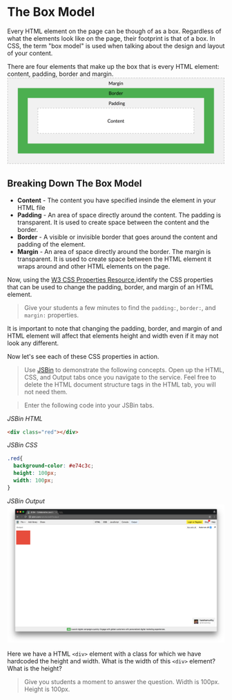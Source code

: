 # The Box Model
Every HTML element on the page can be though of as a box. Regardless of what the elements look like on the page, their footprint is that of a box. In CSS, the term "box model" is used when talking about the design and layout of your content.

There are four elements that make up the box that is every HTML element: content, padding, border and margin.
![CSS Box Model](/images/the_box_model/01.png "CSS Box Model")

## Breaking Down The Box Model
* **Content** - The content you have specified insinde the element in your HTML file
* **Padding** - An area of space directly around the content. The padding is transparent. It is used to create space between the content and the border.
* **Border**  - A visible or invisible border that goes around the content and padding of the element.
* **Margin**  - An area of space directly around the border. The margin is transparent. It is used to create space between the HTML element it wraps around and other HTML elements on the page.

Now, using the [W3 CSS Properties Resource](https://www.w3schools.com/cssref/ "W3 CSS Properties Resource"),identify the CSS properties that can be used to change the padding, border, and margin of an HTML element.

>Give your students a few minutes to find the `padding:`, `border:`, and `margin:` properties.

It is important to note that changing the padding, border, and margin of and HTML element will affect that elements height and width even if it may not look any different.

Now let's see each of these CSS properties in action.

>Use [JSBin](http://jsbin.com/ "JSBin") to demonstrate the following concepts. Open up the HTML, CSS, and Output tabs once you navigate to the service. Feel free to delete the HTML document structure tags in the HTML tab, you will not need them.

>Enter the following code into your JSBin tabs.

*JSBin HTML*
```HTML
<div class="red"></div>
```

*JSBin CSS*
```CSS
.red{
  background-color: #e74c3c;
  height: 100px;
  width: 100px;
}
```

*JSBin Output*
![JSBin Output One](/images/the_box_model/02.png "JSBin Output One")

Here we have a HTML `<div>` element with a class for which we have hardcoded the height and width. What is the width of this `<div>` element? What is the height?

>Give you students a moment to answer the question. Width is 100px. Height is 100px.
